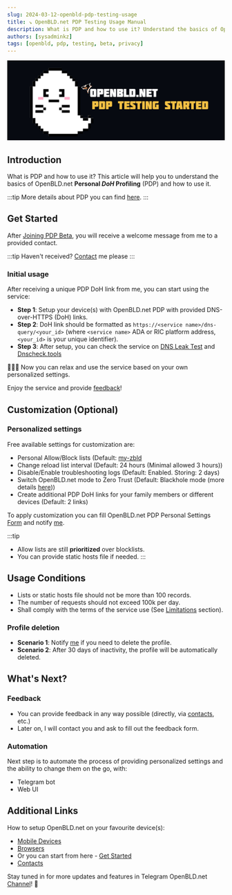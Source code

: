 ```yaml
---
slug: 2024-03-12-openbld-pdp-testing-usage
title: ↘ OpenBLD.net PDP Testing Usage Manual
description: What is PDP and how to use it? Understand the basics of OpenBLD.net Personal DoH Profiling (PDP) and how to use it.
authors: [sysadminkz]
tags: [openbld, pdp, testing, beta, privacy]
---
```


![OpenBLD.net Personal DoH Profile](images/openbld_pdp_testing_usage.jpeg)

## Introduction

What is PDP and how to use it? This article will help you to understand the basics of OpenBLD.net 
**Personal _DoH_ Profiling** (PDP) and how to use it.

:::tip
More details about PDP you can find [here](./2024-02-19-openbld-pdp-beta-join.md).
:::

## Get Started

After [Joining PDP Beta](https://docs.google.com/forms/d/e/1FAIpQLSeIEVFueE1XWHPGy2uL-NVv1ID3jIq3O_kp-q7WFmOS2lUTzw/viewform?usp=sf_link), 
you will receive a welcome message from me to a provided contact.

:::tip
Haven't received? [Contact](/docs/contacts/) me please
:::

### Initial usage

After receiving a unique PDP DoH link from me, you can start using the service:

* **Step 1**: Setup your device(s) with OpenBLD.net PDP with provided DNS-over-HTTPS (DoH) links.
* **Step 2**: DoH link should be formatted as `https://<service name>/dns-query/<your_id>` (where `<service name>` 
ADA or RIC platform address, `<your_id>` is your unique identifier).
* **Step 3**: After setup, you can check the service on [DNS Leak Test](https://www.dnsleaktest.com/) and [Dnscheck.tools](https://dnscheck.tools/)

🎉🎉🎉 Now you can relax and use the service based on your own personalized settings.

Enjoy the service and provide [feedback](/docs/contacts/)!

## Customization (Optional)

### Personalized settings

Free available settings for customization are:

* Personal Allow/Block lists (Default: [my-zbld](https://github.com/m0zgen/my-zbld) 
* Change reload list interval (Default: 24 hours (Minimal allowed 3 hours))
* Disable/Enable troubleshooting logs (Default: Enabled. Storing: 2 days)
* Switch OpenBLD.net mode to Zero Trust (Default: Blackhole mode (more details [here](../2023/2023-12-26-openbld-zdns-blackhole-server.md)))
* Create additional PDP DoH links for your family members or different devices (Default: 2 links)

To apply customization you can fill OpenBLD.net PDP Personal Settings [Form](https://docs.google.com/forms/d/e/1FAIpQLSdkeYLec0THvITXj3foesRU3NnHbJQZ-x8VT91yCXRWx2V4Kg/viewform?usp=sf_link) 
and notify [me](/docs/contacts/).

:::tip
* Allow lists are still **prioritized** over blocklists.
* You can provide static hosts file if needed.
:::

## Usage Conditions

* Lists or static hosts file should not be more than 100 records.
* The number of requests should not exceed 100k per day.
* Shall comply with the terms of the service use (See [Limitations](/docs/overwiew/how-it-works/#limitations) section).


### Profile deletion

* **Scenario 1**: Notify [me](/docs/contacts/) if you need to delete the profile.
* **Scenario 2**: After 30 days of inactivity, the profile will be automatically deleted.

## What's Next?

### Feedback

* You can provide feedback in any way possible (directly, via [contacts](/docs/contacts/), etc.)
* Later on, I will contact you and ask to fill out the feedback form.

### Automation

Next step is to automate the process of providing personalized settings and the ability to change them on the go, with:

* Telegram bot
* Web UI

## Additional Links

How to setup OpenBLD.net on your favourite device(s):

* [Mobile Devices](/docs/category/setup-mobile-devices/)
* [Browsers](/docs/category/setup-browsers/)
* Or you can start from here - [Get Started](/docs/category/get-started/)
* [Contacts](/docs/contacts/)

Stay tuned in for more updates and features in Telegram OpenBLD.net [Channel](https://t.me/openbld)! 🚀

